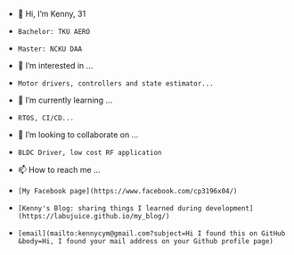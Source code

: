 - 👋 Hi, I’m Kenny, 31
-     Bachelor: TKU AERO
-     Master: NCKU DAA
- 👀 I’m interested in ...
-     Motor drivers, controllers and state estimator...
- 🌱 I’m currently learning ...
-     RTOS, CI/CD...
- 💞️ I’m looking to collaborate on ...
-     BLDC Driver, low cost RF application 
- 📫 How to reach me ...
-     [My Facebook page](https://www.facebook.com/cp3196x04/)
-     [Kenny's Blog: sharing things I learned during development](https://labujuice.github.io/my_blog/)
-     [email](mailto:kennycym@gmail.com?subject=Hi I found this on GitHub &body=Hi, I found your mail address on your Github profile page)

<!---
Labujuice/Labujuice is a ✨ special ✨ repository because its `README.md` (this file) appears on your GitHub profile.
You can click the Preview link to take a look at your changes.
--->
